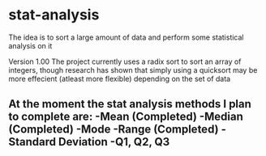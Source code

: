 # stat-analysis
The idea is to sort a large amount of data and perform some statistical analysis on it

Version 1.00
The project currently uses a radix sort to sort an array of integers, though research has shown that simply using a quicksort may be more effecient (atleast more flexible) depending on the set of data

At the moment the stat analysis methods I plan to complete are:
  -Mean (Completed)
  -Median (Completed)
  -Mode
  -Range (Completed)
  -Standard Deviation
  -Q1, Q2, Q3
  -


